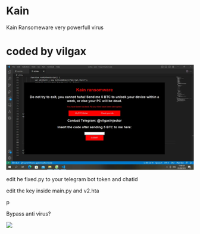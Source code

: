 # Kain
Kain Ransomeware very powerfull virus

<h1>coded by vilgax</h1>

<img src="test.webp">
<p>edit he fixed.py to your telegram bot token and chatid</p>
<p> edit the key inside main.py and v2.hta </p>p


<p>Bypass anti virus? </p>
<img src="bypass.png" >
